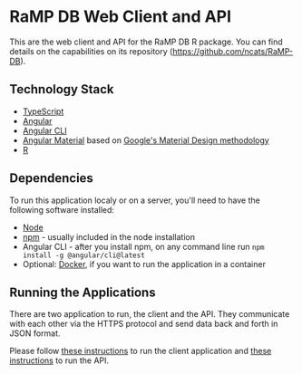 # RaMP DB Web Client and API

This are the web client and API for the RaMP DB R package. You can find details on the capabilities on its repository (https://github.com/ncats/RaMP-DB).

## Technology Stack

- [TypeScript](https://www.typescriptlang.org/)
- [Angular](https://angular.io/)
- [Angular CLI](https://github.com/angular/angular-cli)
- [Angular Material](https://material.angular.io/) based on [Google's Material Design methodology](https://material.io/design/)
- [R](https://www.r-project.org/)

## Dependencies

To run this application localy or on a server, you'll need to have the following software installed:

- [Node](https://nodejs.org/en/)
- [npm](https://www.npmjs.com/) - usually included in the node installation
- Angular CLI - after you install npm, on any command line run `npm install -g @angular/cli@latest`
- Optional: [Docker](https://docs.docker.com/), if you want to run the application in a container

## Running the Applications

There are two application to run, the client and the API. They communicate with each other via the HTTPS protocol and send data back and forth in JSON format.

Please follow [these instructions](client/CLIENT_INSTRUCTIONS.MD) to run the client application and [these instructions](server/SERVER_INSTRUCTIONS.MD) to run the API.